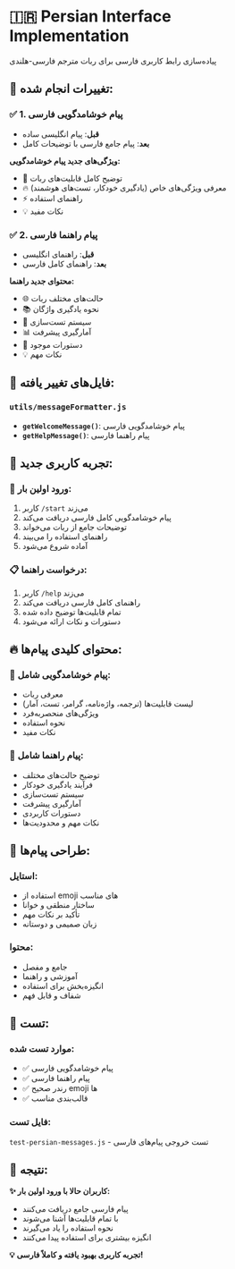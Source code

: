 # 🇮🇷 Persian Interface Implementation

پیاده‌سازی رابط کاربری فارسی برای ربات مترجم فارسی-هلندی

## 🔄 **تغییرات انجام شده:**

### ✅ **1. پیام خوشامدگویی فارسی**
- **قبل**: پیام انگلیسی ساده
- **بعد**: پیام جامع فارسی با توضیحات کامل

**ویژگی‌های جدید پیام خوشامدگویی:**
- 🎯 توضیح کامل قابلیت‌های ربات
- 🔥 معرفی ویژگی‌های خاص (یادگیری خودکار، تست‌های هوشمند)
- ⚡ راهنمای استفاده
- 💡 نکات مفید

### ✅ **2. پیام راهنما فارسی**
- **قبل**: راهنمای انگلیسی
- **بعد**: راهنمای کامل فارسی

**محتوای جدید راهنما:**
- 🌐 حالت‌های مختلف ربات
- 📚 نحوه یادگیری واژگان
- 📝 سیستم تست‌سازی
- 📊 آمارگیری پیشرفت
- 🔧 دستورات موجود
- 💡 نکات مهم

## 📁 **فایل‌های تغییر یافته:**

### `utils/messageFormatter.js`
- **`getWelcomeMessage()`**: پیام خوشامدگویی فارسی
- **`getHelpMessage()`**: پیام راهنما فارسی

## 🎯 **تجربه کاربری جدید:**

### 📱 **ورود اولین بار:**
1. کاربر `/start` می‌زند
2. پیام خوشامدگویی کامل فارسی دریافت می‌کند
3. توضیحات جامع از ربات می‌خواند
4. راهنمای استفاده را می‌بیند
5. آماده شروع می‌شود

### 📋 **درخواست راهنما:**
1. کاربر `/help` می‌زند
2. راهنمای کامل فارسی دریافت می‌کند
3. تمام قابلیت‌ها توضیح داده شده
4. دستورات و نکات ارائه می‌شود

## 🔥 **محتوای کلیدی پیام‌ها:**

### 🌟 **پیام خوشامدگویی شامل:**
- معرفی ربات
- لیست قابلیت‌ها (ترجمه، واژه‌نامه، گرامر، تست، آمار)
- ویژگی‌های منحصربه‌فرد
- نحوه استفاده
- نکات مفید

### 📖 **پیام راهنما شامل:**
- توضیح حالت‌های مختلف
- فرآیند یادگیری خودکار
- سیستم تست‌سازی
- آمارگیری پیشرفت
- دستورات کاربردی
- نکات مهم و محدودیت‌ها

## 🎨 **طراحی پیام‌ها:**

### **استایل:**
- استفاده از emoji های مناسب
- ساختار منطقی و خوانا
- تأکید بر نکات مهم
- زبان صمیمی و دوستانه

### **محتوا:**
- جامع و مفصل
- آموزشی و راهنما
- انگیزه‌بخش برای استفاده
- شفاف و قابل فهم

## 🧪 **تست:**

### **موارد تست شده:**
- ✅ پیام خوشامدگویی فارسی
- ✅ پیام راهنما فارسی
- ✅ رندر صحیح emoji ها
- ✅ قالب‌بندی مناسب

### **فایل تست:**
`test-persian-messages.js` - تست خروجی پیام‌های فارسی

## 🚀 **نتیجه:**

**✨ کاربران حالا با ورود اولین بار:**
- پیام فارسی جامع دریافت می‌کنند
- با تمام قابلیت‌ها آشنا می‌شوند
- نحوه استفاده را یاد می‌گیرند
- انگیزه بیشتری برای استفاده پیدا می‌کنند

**💡 تجربه کاربری بهبود یافته و کاملاً فارسی!**